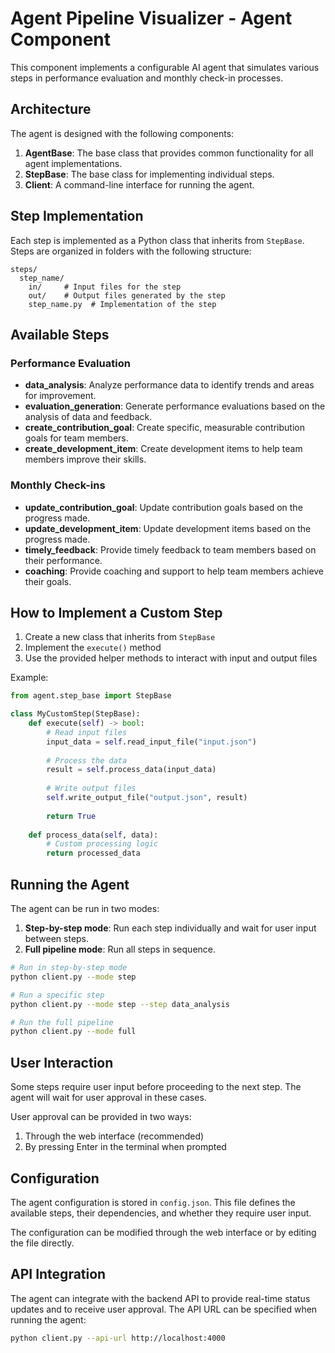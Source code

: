 # Agent Pipeline Visualizer - Agent Component

This component implements a configurable AI agent that simulates various steps in performance evaluation and monthly check-in processes.

## Architecture

The agent is designed with the following components:

1. **AgentBase**: The base class that provides common functionality for all agent implementations.
2. **StepBase**: The base class for implementing individual steps.
3. **Client**: A command-line interface for running the agent.

## Step Implementation

Each step is implemented as a Python class that inherits from `StepBase`. Steps are organized in folders with the following structure:

```
steps/
  step_name/
    in/     # Input files for the step
    out/    # Output files generated by the step
    step_name.py  # Implementation of the step
```

## Available Steps

### Performance Evaluation

- **data_analysis**: Analyze performance data to identify trends and areas for improvement.
- **evaluation_generation**: Generate performance evaluations based on the analysis of data and feedback.
- **create_contribution_goal**: Create specific, measurable contribution goals for team members.
- **create_development_item**: Create development items to help team members improve their skills.

### Monthly Check-ins

- **update_contribution_goal**: Update contribution goals based on the progress made.
- **update_development_item**: Update development items based on the progress made.
- **timely_feedback**: Provide timely feedback to team members based on their performance.
- **coaching**: Provide coaching and support to help team members achieve their goals.

## How to Implement a Custom Step

1. Create a new class that inherits from `StepBase`
2. Implement the `execute()` method
3. Use the provided helper methods to interact with input and output files

Example:

```python
from agent.step_base import StepBase

class MyCustomStep(StepBase):
    def execute(self) -> bool:
        # Read input files
        input_data = self.read_input_file("input.json")
        
        # Process the data
        result = self.process_data(input_data)
        
        # Write output files
        self.write_output_file("output.json", result)
        
        return True
    
    def process_data(self, data):
        # Custom processing logic
        return processed_data
```

## Running the Agent

The agent can be run in two modes:

1. **Step-by-step mode**: Run each step individually and wait for user input between steps.
2. **Full pipeline mode**: Run all steps in sequence.

```bash
# Run in step-by-step mode
python client.py --mode step

# Run a specific step
python client.py --mode step --step data_analysis

# Run the full pipeline
python client.py --mode full
```

## User Interaction

Some steps require user input before proceeding to the next step. The agent will wait for user approval in these cases.

User approval can be provided in two ways:

1. Through the web interface (recommended)
2. By pressing Enter in the terminal when prompted

## Configuration

The agent configuration is stored in `config.json`. This file defines the available steps, their dependencies, and whether they require user input.

The configuration can be modified through the web interface or by editing the file directly.

## API Integration

The agent can integrate with the backend API to provide real-time status updates and to receive user approval. The API URL can be specified when running the agent:

```bash
python client.py --api-url http://localhost:4000
```
